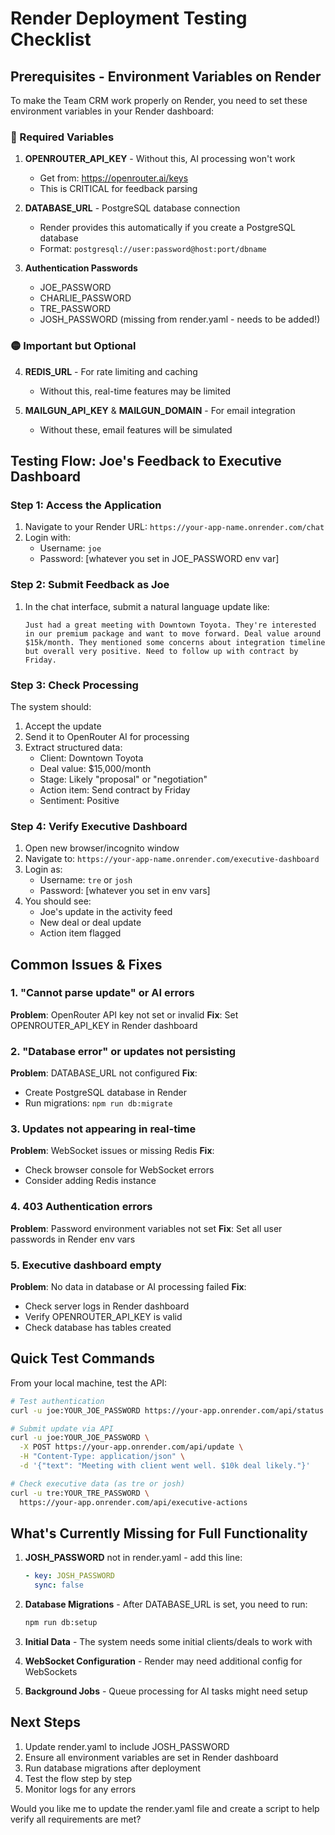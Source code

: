 # Render Deployment Testing Checklist

## Prerequisites - Environment Variables on Render

To make the Team CRM work properly on Render, you need to set these environment variables in your Render dashboard:

### 🔴 Required Variables
1. **OPENROUTER_API_KEY** - Without this, AI processing won't work
   - Get from: https://openrouter.ai/keys
   - This is CRITICAL for feedback parsing

2. **DATABASE_URL** - PostgreSQL database connection
   - Render provides this automatically if you create a PostgreSQL database
   - Format: `postgresql://user:password@host:port/dbname`

3. **Authentication Passwords**
   - JOE_PASSWORD
   - CHARLIE_PASSWORD  
   - TRE_PASSWORD
   - JOSH_PASSWORD (missing from render.yaml - needs to be added!)

### 🟡 Important but Optional
4. **REDIS_URL** - For rate limiting and caching
   - Without this, real-time features may be limited

5. **MAILGUN_API_KEY** & **MAILGUN_DOMAIN** - For email integration
   - Without these, email features will be simulated

## Testing Flow: Joe's Feedback to Executive Dashboard

### Step 1: Access the Application
1. Navigate to your Render URL: `https://your-app-name.onrender.com/chat`
2. Login with:
   - Username: `joe`
   - Password: [whatever you set in JOE_PASSWORD env var]

### Step 2: Submit Feedback as Joe
1. In the chat interface, submit a natural language update like:
   ```
   Just had a great meeting with Downtown Toyota. They're interested in our premium package and want to move forward. Deal value around $15k/month. They mentioned some concerns about integration timeline but overall very positive. Need to follow up with contract by Friday.
   ```

### Step 3: Check Processing
The system should:
1. Accept the update
2. Send it to OpenRouter AI for processing
3. Extract structured data:
   - Client: Downtown Toyota
   - Deal value: $15,000/month
   - Stage: Likely "proposal" or "negotiation"
   - Action item: Send contract by Friday
   - Sentiment: Positive

### Step 4: Verify Executive Dashboard
1. Open new browser/incognito window
2. Navigate to: `https://your-app-name.onrender.com/executive-dashboard`
3. Login as:
   - Username: `tre` or `josh`
   - Password: [whatever you set in env vars]
4. You should see:
   - Joe's update in the activity feed
   - New deal or deal update
   - Action item flagged

## Common Issues & Fixes

### 1. "Cannot parse update" or AI errors
**Problem**: OpenRouter API key not set or invalid
**Fix**: Set OPENROUTER_API_KEY in Render dashboard

### 2. "Database error" or updates not persisting
**Problem**: DATABASE_URL not configured
**Fix**: 
- Create PostgreSQL database in Render
- Run migrations: `npm run db:migrate`

### 3. Updates not appearing in real-time
**Problem**: WebSocket issues or missing Redis
**Fix**: 
- Check browser console for WebSocket errors
- Consider adding Redis instance

### 4. 403 Authentication errors
**Problem**: Password environment variables not set
**Fix**: Set all user passwords in Render env vars

### 5. Executive dashboard empty
**Problem**: No data in database or AI processing failed
**Fix**: 
- Check server logs in Render dashboard
- Verify OPENROUTER_API_KEY is valid
- Check database has tables created

## Quick Test Commands

From your local machine, test the API:

```bash
# Test authentication
curl -u joe:YOUR_JOE_PASSWORD https://your-app.onrender.com/api/status

# Submit update via API
curl -u joe:YOUR_JOE_PASSWORD \
  -X POST https://your-app.onrender.com/api/update \
  -H "Content-Type: application/json" \
  -d '{"text": "Meeting with client went well. $10k deal likely."}'

# Check executive data (as tre or josh)
curl -u tre:YOUR_TRE_PASSWORD \
  https://your-app.onrender.com/api/executive-actions
```

## What's Currently Missing for Full Functionality

1. **JOSH_PASSWORD** not in render.yaml - add this line:
   ```yaml
   - key: JOSH_PASSWORD
     sync: false
   ```

2. **Database Migrations** - After DATABASE_URL is set, you need to run:
   ```bash
   npm run db:setup
   ```

3. **Initial Data** - The system needs some initial clients/deals to work with

4. **WebSocket Configuration** - Render may need additional config for WebSockets

5. **Background Jobs** - Queue processing for AI tasks might need setup

## Next Steps

1. Update render.yaml to include JOSH_PASSWORD
2. Ensure all environment variables are set in Render dashboard
3. Run database migrations after deployment
4. Test the flow step by step
5. Monitor logs for any errors

Would you like me to update the render.yaml file and create a script to help verify all requirements are met?